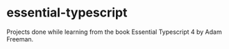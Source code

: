 # essential-typescript
Projects done while learning from the book Essential Typescript 4 by Adam Freeman.
